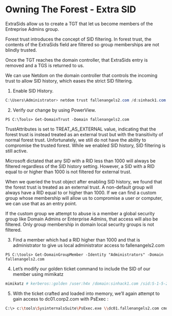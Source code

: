 # Owning The Forest - Extra SID

ExtraSids allow us to create a TGT that let us become members of the Entreprise Admins group.

Forest trust introduces the concept of SID filtering. In forest trust, the contents of the ExtraSids field are filtered so group memberships are not blindly trusted.

Once the TGT reaches the domain controller, that ExtraSids entry is removed and a TGS is returned to us.

We can use Netdom on the domain controller that controls the incoming trust to allow SID history, which eases the strict SID filtering.

1. Enable SID History.

```PowerShell
C:\Users\Administrator> netdom trust fallenangels2.com /d:sinhack1.com /enablesidhistory:yes
```

2. Verify our change by using PowerView.

```
PS C:\Tools> Get-DomainTrust -Domain fallenangels2.com
```

TrustAttributes is set to TREAT_AS_EXTERNAL value, indicating that the forest trust is instead treated as an external trust but with the transitivity of normal forest trust.
Unfortunately, we still do not have the ability to compromise the trusted forest. While we enabled SID history, SID filtering is still active.

Microsoft dictated that any SID with a RID less than 1000 will always be filtered regardless of the SID history setting.
However, a SID with a RID equal to or higher than 1000 is not filtered for external trust.

When we queried the trust object after enabling SID history, we found that the forest trust is treated as an external trust.
A non-default group will always have a RID equal to or higher than 1000. If we can find a custom group whose membership will allow us to compromise a user or computer, we can use that as an entry point.

If the custom group we attempt to abuse is a member a global security group like Domain Admins or Enterprise Admins, that access will also be filtered. 
Only group membership in domain local security groups is not filtered.

3. Find a member which had a RID higher than 1000 and that is administrator to give us local administrator access to fallenangels2.com

```
PS C:\tools> Get-DomainGroupMember -Identity "Administrators" -Domain fallenangels2.com
```

4. Let’s modify our golden ticket command to include the SID of our member using mimikatz

```bash
mimikatz # kerberos::golden /user:h4x /domain:sinhack1.com /sid:S-1-5-21-1095350385-1831131555-2411080359 /krbtgt:21342f2e5074c2f03938f6ba2de5ae5c /sids:S-1-5-21-3312342938-3243167060-1415962734-1109 /ptt

```

5. With the ticket crafted and loaded into memory, we’ll again attempt to gain access to dc01.corp2.com with PsExec :

```bash
C:\> c:\tools\SysinternalsSuite\PsExec.exe \\dc01.fallenangels2.com cmd
```
